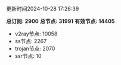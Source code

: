 更新时间2024-10-28 17:26:39

**总订阅: 2900**
**总节点: 31991**
**有效节点: 14405**
- v2ray节点: 10058
- ss节点: 2267
- trojan节点: 2070
- ssr节点: 10
